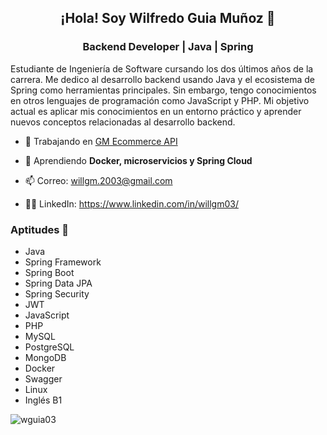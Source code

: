 <h2 align="center">¡Hola! Soy Wilfredo Guia Muñoz 👋 </h1>
<h3 align="center"> Backend Developer | Java | Spring </h3>

Estudiante de Ingeniería de Software cursando los dos últimos años de la carrera. Me dedico al desarrollo backend usando Java y el ecosistema de Spring como herramientas principales. Sin embargo, tengo conocimientos en otros lenguajes de programación como JavaScript y PHP. Mi objetivo actual es aplicar mis conocimientos en un entorno práctico y aprender nuevos conceptos relacionadas al desarrollo backend.

- 🔭 Trabajando en [GM Ecommerce API](https://github.com/wguia03/gm-ecommerce-api)

- 🌱 Aprendiendo **Docker, microservicios y Spring Cloud**

- 📫 Correo: willgm.2003@gmail.com

- 👨‍💼 LinkedIn: https://www.linkedin.com/in/willgm03/

### Aptitudes 📖
- Java
- Spring Framework
- Spring Boot
- Spring Data JPA
- Spring Security
- JWT
- JavaScript
- PHP
- MySQL
- PostgreSQL
- MongoDB
- Docker
- Swagger
- Linux
- Inglés B1

<p><img align="center" src="https://github-readme-stats.vercel.app/api/top-langs?username=wguia03&show_icons=true&locale=en&layout=compact" alt="wguia03" /></p>
